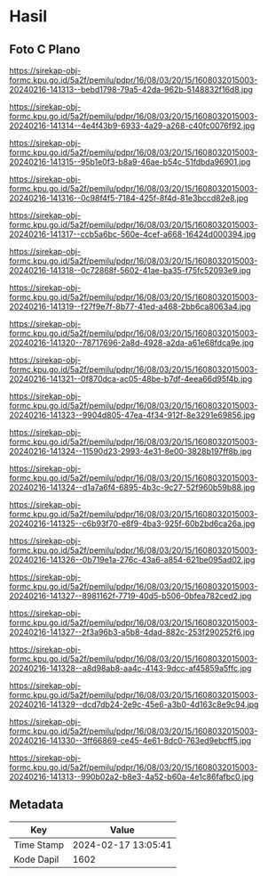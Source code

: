 # Hasil

## Foto C Plano

https://sirekap-obj-formc.kpu.go.id/5a2f/pemilu/pdpr/16/08/03/20/15/1608032015003-20240216-141313--bebd1798-79a5-42da-962b-5148832f16d8.jpg

https://sirekap-obj-formc.kpu.go.id/5a2f/pemilu/pdpr/16/08/03/20/15/1608032015003-20240216-141314--4e4f43b9-6933-4a29-a268-c40fc0076f92.jpg

https://sirekap-obj-formc.kpu.go.id/5a2f/pemilu/pdpr/16/08/03/20/15/1608032015003-20240216-141315--95b1e0f3-b8a9-46ae-b54c-51fdbda96901.jpg

https://sirekap-obj-formc.kpu.go.id/5a2f/pemilu/pdpr/16/08/03/20/15/1608032015003-20240216-141316--0c98f4f5-7184-425f-8f4d-81e3bccd82e8.jpg

https://sirekap-obj-formc.kpu.go.id/5a2f/pemilu/pdpr/16/08/03/20/15/1608032015003-20240216-141317--ccb5a6bc-560e-4cef-a668-16424d000394.jpg

https://sirekap-obj-formc.kpu.go.id/5a2f/pemilu/pdpr/16/08/03/20/15/1608032015003-20240216-141318--0c72868f-5602-41ae-ba35-f75fc52093e9.jpg

https://sirekap-obj-formc.kpu.go.id/5a2f/pemilu/pdpr/16/08/03/20/15/1608032015003-20240216-141319--f27f9e7f-8b77-41ed-a468-2bb6ca8063a4.jpg

https://sirekap-obj-formc.kpu.go.id/5a2f/pemilu/pdpr/16/08/03/20/15/1608032015003-20240216-141320--78717696-2a8d-4928-a2da-a61e68fdca9e.jpg

https://sirekap-obj-formc.kpu.go.id/5a2f/pemilu/pdpr/16/08/03/20/15/1608032015003-20240216-141321--0f870dca-ac05-48be-b7df-4eea66d95f4b.jpg

https://sirekap-obj-formc.kpu.go.id/5a2f/pemilu/pdpr/16/08/03/20/15/1608032015003-20240216-141323--9904d805-47ea-4f34-912f-8e3291e69856.jpg

https://sirekap-obj-formc.kpu.go.id/5a2f/pemilu/pdpr/16/08/03/20/15/1608032015003-20240216-141324--11590d23-2993-4e31-8e00-3828b197ff8b.jpg

https://sirekap-obj-formc.kpu.go.id/5a2f/pemilu/pdpr/16/08/03/20/15/1608032015003-20240216-141324--d1a7a6f4-6895-4b3c-9c27-52f960b59b88.jpg

https://sirekap-obj-formc.kpu.go.id/5a2f/pemilu/pdpr/16/08/03/20/15/1608032015003-20240216-141325--c6b93f70-e8f9-4ba3-925f-60b2bd6ca26a.jpg

https://sirekap-obj-formc.kpu.go.id/5a2f/pemilu/pdpr/16/08/03/20/15/1608032015003-20240216-141326--0b719e1a-276c-43a6-a854-621be095ad02.jpg

https://sirekap-obj-formc.kpu.go.id/5a2f/pemilu/pdpr/16/08/03/20/15/1608032015003-20240216-141327--8981162f-7719-40d5-b506-0bfea782ced2.jpg

https://sirekap-obj-formc.kpu.go.id/5a2f/pemilu/pdpr/16/08/03/20/15/1608032015003-20240216-141327--2f3a96b3-a5b8-4dad-882c-253f290252f6.jpg

https://sirekap-obj-formc.kpu.go.id/5a2f/pemilu/pdpr/16/08/03/20/15/1608032015003-20240216-141328--a8d98ab8-aa4c-4143-9dcc-af45859a5ffc.jpg

https://sirekap-obj-formc.kpu.go.id/5a2f/pemilu/pdpr/16/08/03/20/15/1608032015003-20240216-141329--dcd7db24-2e9c-45e6-a3b0-4d163c8e9c94.jpg

https://sirekap-obj-formc.kpu.go.id/5a2f/pemilu/pdpr/16/08/03/20/15/1608032015003-20240216-141330--3ff66869-ce45-4e61-8dc0-763ed9ebcff5.jpg

https://sirekap-obj-formc.kpu.go.id/5a2f/pemilu/pdpr/16/08/03/20/15/1608032015003-20240216-141313--990b02a2-b8e3-4a52-b60a-4e1c86fafbc0.jpg


## Metadata

| Key        | Value               |
| ---------- | ------------------- |
| Time Stamp | 2024-02-17 13:05:41 |
| Kode Dapil | 1602                |



